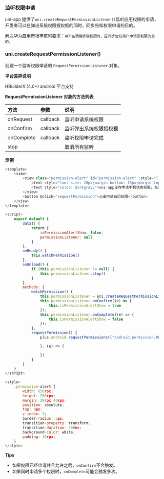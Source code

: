 ### 监听权限申请

uni-app 提供了`uni.createRequestPermissionListener()`监听应用权限的申请，开发者可以在弹出系统权限授权框的同时，同步告知权限申请的目的。

解决华为应用市场审核时要求：`APP在调用终端权限时，应同步告知用户申请该权限的目的。`

### uni.createRequestPermissionListener()

创建一个监听权限申请的 `RequestPermissionListener` 对象。

**平台差异说明**

HBuilderX (4.0+) android 平台支持

**RequestPermissionListener 对象的方法列表**

|方法		|参数		|说明	|
|:-			|:-			|:-		|
|onRequest	|callback	|监听申请系统权限		|
|onConfirm	|callback	|监听弹出系统权限授权框		|
|onComplete	|callback	|监听权限申请完成		|
|stop		|			|取消所有监听		|

**示例**

```javascript
<template>
	<view>
		<view class="permission-alert" id="permission-alert" :style="{'transform':isPermissionAlertShow ? 'translateY(0)':'translateY(-250rpx)'}">
			<text style="font-size: 20px;margin-bottom: 10px;margin-top: 5px; display: block;">手机状态权限申请说明：</text>
			<text style="color: darkgray;">uni-app正在申请手机状态权限，允许或拒绝均不会获取任何隐私信息。</text>
		</view>
		<button @click="requestPermission">点击申请日历权限</button>
	</view>
</template>

<script>
	export default {
		data() {
			return {
				isPermissionAlertShow: false,
				permissionListener: null
			}
		},
		onReady() {
			this.watchPermission()
		},
		onUnload() {
			if (this.permissionListener != null) {
				this.permissionListener.stop()
			}
		},
		methods: {
			watchPermission() {
				this.permissionListener = uni.createRequestPermissionListener();
				this.permissionListener.onConfirm((e) => {
					this.isPermissionAlertShow = true
				});
				this.permissionListener.onComplete((e) => {
					this.isPermissionAlertShow = false
				});
			},
			requestPermission() {
				plus.android.requestPermissions(["android.permission.READ_CALENDAR"], (e) => {

				}, (e) => {

				})
			}
		}
	}
</script>

<style>
	.permission-alert {
		width: 650rpx;
		height: 200rpx;
		margin: 20rpx 40rpx;
		position: absolute;
		top: 0px;
		z-index: 3;
		border-radius: 5px;
		transition-property: transform;
		transition-duration: 200ms;
		background-color: white;
		padding: 10rpx;
	}
</style>

```
**Tips**

+ 如果权限已经申请并且允许之后，`onConfirm`不会触发。
+ 如果同时申请多个权限时，`onComplete`可能会触发多次。
